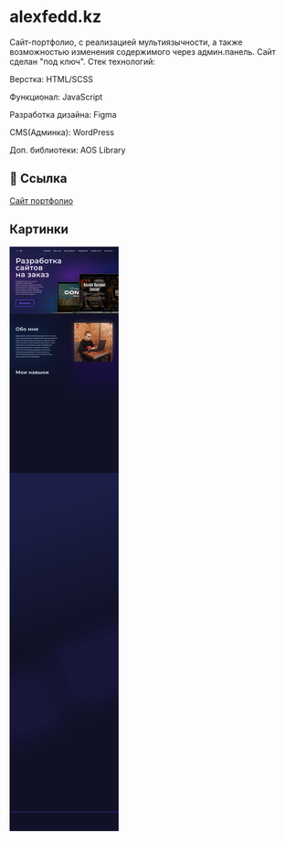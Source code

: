 # alexfedd.kz

Сайт-портфолио, с реализацией мультиязычности, а также возможностью изменения содержимого через админ.панель. Сайт сделан "под ключ".
Стек технологий:

Верстка: HTML/SCSS

Функционал: JavaScript

Разработка дизайна: Figma

CMS(Админка): WordPress

Доп. библиотеки: AOS Library


## 🔗 Ссылка

 [Сайт портфолио](https://alexfedd.kz)


## Картинки
![](https://github.com/alexfedd/alexfedd.kz/blob/main/alexfedd.kz_ru_.jpg)

